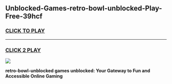 
## Unblocked-Games-retro-bowl-unblocked-Play-Free-39hcf
<h3>
<a href="https://premium76.site?title=retro-bowl-unblocked&ref=18A1">CLICK TO PLAY</a></h3>
<hr>

<h3>
<a href="https://premium76.site?title=retro-bowl-unblocked&ref=18A1">CLICK 2 PLAY</a>
  
</h3>

<a href="https://premium76.site?title=retro-bowl-unblocked&ref=18A1"><img src="https://clearcache.store/games.png"></a>


**retro-bowl-unblocked games unblocked: Your Gateway to Fun and Accessible Online Gaming**
